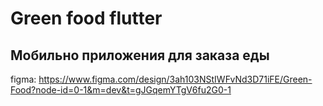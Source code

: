 # Green food flutter
## Мобильно приложения для заказа еды
figma: https://www.figma.com/design/3ah103NStIWFvNd3D71iFE/Green-Food?node-id=0-1&m=dev&t=gJGqemYTgV6fu2G0-1
